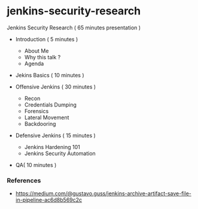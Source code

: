 # jenkins-security-research
Jenkins Security Research ( 65 minutes presentation )

- Introduction ( 5 minutes )
   - About Me
   - Why this talk ?
   - Agenda
   
- Jekins Basics ( 10 minutes ) 

- Offensive Jenkins ( 30 minutes )
   - Recon 
   - Credentials Dumping
   - Forensics
   - Lateral Movement
   - Backdooring
   
- Defensive Jenkins ( 15 minutes )
   - Jenkins Hardening 101
   - Jenkins Security Automation
   
- QA( 10 minutes )


### References
- https://medium.com/@gustavo.guss/jenkins-archive-artifact-save-file-in-pipeline-ac6d8b569c2c
